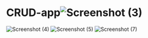 # CRUD-app![Screenshot (3)](https://user-images.githubusercontent.com/55224565/201979424-b7dceb9e-b94b-4d83-9b90-e6aa28d49d24.png)
![Screenshot (4)](https://user-images.githubusercontent.com/55224565/201979440-19749e38-8ebe-46ec-920d-6d0adaecbcde.png)
![Screenshot (5)](https://user-images.githubusercontent.com/55224565/201979443-67553c52-2af5-44d9-97a6-9fc4b590f541.png)
![Screenshot (7)](https://user-images.githubusercontent.com/55224565/201979453-8ca18fe5-89fe-47ba-828b-0f61c9833a89.png)
